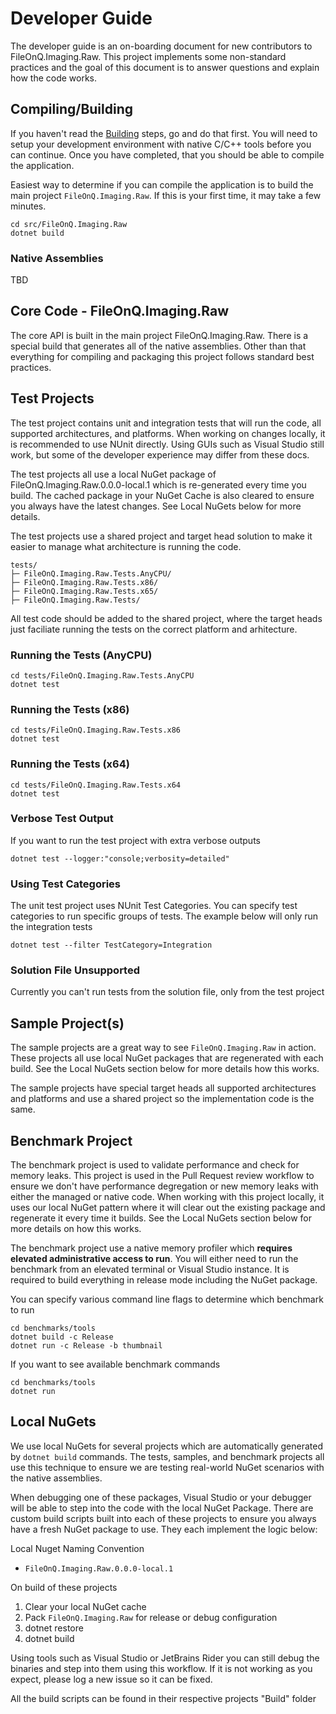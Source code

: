 # Developer Guide

The developer guide is an on-boarding document for new contributors to FileOnQ.Imaging.Raw. This project implements some non-standard practices and the goal of this document is to answer questions and explain how the code works.

## Compiling/Building

If you haven't read the [Building](BUILDING.md) steps, go and do that first. You will need to setup your development environment with native C/C++ tools before you can continue. Once you have completed, that you should be able to compile the application.

Easiest way to determine if you can compile the application is to build the main project `FileOnQ.Imaging.Raw`. If this is your first time, it may take a few minutes.

```shell
cd src/FileOnQ.Imaging.Raw
dotnet build
```

### Native Assemblies

TBD

## Core Code - FileOnQ.Imaging.Raw

 The core API is built in the main project FileOnQ.Imaging.Raw. There is a special build that generates all of the native assemblies. Other than that everything for compiling and packaging this project follows standard best practices.

## Test Projects

The test project contains unit and integration tests that will run the code, all supported architectures, and platforms. When working on changes locally, it is recommended to use NUnit directly. Using GUIs such as Visual Studio still work, but some of the developer experience may differ from these docs.

The test projects all use a local NuGet package of FileOnQ.Imaging.Raw.0.0.0-local.1 which is re-generated every time you build. The cached package in your NuGet Cache is also cleared to ensure you always have the latest changes. See Local NuGets below for more details.

The test projects use a shared project and target head solution to make it easier to manage what architecture is running the code.

```text
tests/
├─ FileOnQ.Imaging.Raw.Tests.AnyCPU/
├─ FileOnQ.Imaging.Raw.Tests.x86/
├─ FileOnQ.Imaging.Raw.Tests.x65/
├─ FileOnQ.Imaging.Raw.Tests/
```

All test code should be added to the shared project, where the target heads just faciliate running the tests on the correct platform and arhitecture.

### Running the Tests (AnyCPU)

```shell
cd tests/FileOnQ.Imaging.Raw.Tests.AnyCPU
dotnet test
```

### Running the Tests (x86)

```shell
cd tests/FileOnQ.Imaging.Raw.Tests.x86
dotnet test
```

### Running the Tests (x64)

```shell
cd tests/FileOnQ.Imaging.Raw.Tests.x64
dotnet test
```

### Verbose Test Output

If you want to run the test project with extra verbose outputs

```shell
dotnet test --logger:"console;verbosity=detailed"
```

### Using Test Categories

The unit test project uses NUnit Test Categories. You can specify test categories to run specific groups of tests. The example below will only run the integration tests

```shell
dotnet test --filter TestCategory=Integration
```

### Solution File Unsupported

Currently you can't run tests from the solution file, only from the test project

## Sample Project(s)

The sample projects are a great way to see `FileOnQ.Imaging.Raw` in action. These projects all use local NuGet packages that are regenerated with each build. See the Local NuGets section below for more details how this works.

The sample projects have special target heads all supported architectures and platforms and use a shared project so the implementation code is the same.

## Benchmark Project

The benchmark project is used to validate performance and check for memory leaks. This project is used in the Pull Request review workflow to ensure we don't have performance degregation or new memory leaks with either the managed or native code. When working with this project locally, it uses our local NuGet pattern where it will clear out the existing package and regenerate it every time it builds. See the Local NuGets section below for more details on how this works.

The benchmark project use a native memory profiler which **requires elevated administrative access to run**. You will either need to run the benchmark from an elevated terminal or Visual Studio instance. It is required to build everything in release mode including the NuGet package.

You can specify various command line flags to determine which benchmark to run

```shell
cd benchmarks/tools
dotnet build -c Release
dotnet run -c Release -b thumbnail
```

If you want to see available benchmark commands

```shell
cd benchmarks/tools
dotnet run
```

## Local NuGets

We use local NuGets for several projects which are automatically generated by `dotnet build` commands. The tests, samples, and benchmark projects all use this technique to ensure we are testing real-world NuGet scenarios with the native assemblies.

When debugging one of these packages, Visual Studio or your debugger will be able to step into the code with the local NuGet Package. There are custom build scripts built into each of these projects to ensure you always have a fresh NuGet package to use. They each implement the logic below:

Local Nuget Naming Convention

* `FileOnQ.Imaging.Raw.0.0.0-local.1`

On build of these projects

1. Clear your local NuGet cache
2. Pack `FileOnQ.Imaging.Raw` for release or debug configuration
3. dotnet restore
4. dotnet build

Using tools such as Visual Studio or JetBrains Rider you can still debug the binaries and step into them using this workflow. If it is not working as you expect, please log a new issue so it can be fixed.

All the build scripts can be found in their respective projects "Build" folder
